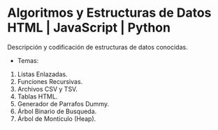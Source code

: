 # Algoritmos y Estructuras de Datos HTML | JavaScript | Python 
Descripción y codificación de estructuras de datos conocidas.
* Temas:
1. Listas Enlazadas.
2. Funciones Recursivas.
3. Archivos CSV y TSV.
4. Tablas HTML.
5. Generador de Parrafos Dummy.
6. Árbol Binario de Busqueda.
7. Árbol de Monticulo (Heap).
